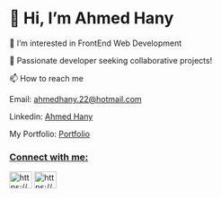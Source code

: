 
<h1>👋 Hi, I’m Ahmed Hany</h1>
<p>👀 I’m interested in FrontEnd Web Development</p>
<p>🚀 Passionate developer seeking collaborative projects! </p>
<p>📫 How to reach me</p>
<p>Email: <a href="mailto:ahmedhany.22@hotmail.com">ahmedhany.22@hotmail.com</a></p>
<p>Linkedin: <a href="https://www.linkedin.com/in/ahmed-hany-a79740216/"> Ahmed Hany</a></p>
<p>My Portfolio: <a href="https://ahmedhanyportfolio.netlify.app/"> Portfolio </p>

<h3 align="left">Connect with me:</h3>
<p align="left">
<a href="https://www.upwork.com/freelancers/~0106d0afb216f5bc5d?mp_source=share" target="blank"><img align="center" src="https://www.iconduck.com/icons/14244/upwork?shared" alt="https://www.upwork.com/Ahmed" height="30" width="40" /></a>
<a href="https://www.linkedin.com/in/ahmed-hany-a79740216/" target="blank"><img align="center" src="https://raw.githubusercontent.com/rahuldkjain/github-profile-readme-generator/master/src/images/icons/Social/linked-in-alt.svg" alt="https://www.linkedin.com/in/ahmed-hany-a79740216/" height="30" width="40" /></a>
</p>
  
<!--
**Ahmedhany23/Ahmedhany23** is a ✨ _special_ ✨ repository because its `README.md` (this file) appears on your GitHub profile.
Here are some ideas to get you started:

- 🔭 I’m currently working on ...
- 🌱 I’m currently learning ...
- 👯 I’m looking to collaborate on ...
- 🤔 I’m looking for help with ...
- 💬 Ask me about ...
- 📫 How to reach me: ...
- 😄 Pronouns: ...
- ⚡ Fun fact: ...
-->
